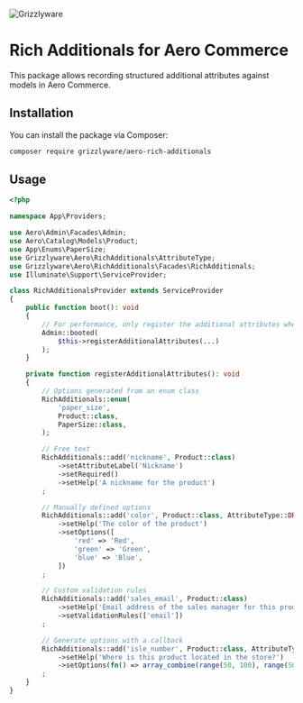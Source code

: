![Grizzlyware](https://github.com/grizzlyware/aero-rich-additionals/assets/1097093/7b976a18-8a69-469c-a4a2-9b878b936127)

# Rich Additionals for Aero Commerce

This package allows recording structured additional attributes against models in Aero Commerce.

## Installation

You can install the package via Composer:

```bash
composer require grizzlyware/aero-rich-additionals
```

## Usage

```php
<?php

namespace App\Providers;

use Aero\Admin\Facades\Admin;
use Aero\Catalog\Models\Product;
use App\Enums\PaperSize;
use Grizzlyware\Aero\RichAdditionals\AttributeType;
use Grizzlyware\Aero\RichAdditionals\Facades\RichAdditionals;
use Illuminate\Support\ServiceProvider;

class RichAdditionalsProvider extends ServiceProvider
{
    public function boot(): void
    {
        // For performance, only register the additional attributes when the admin panel is booted
        Admin::booted(
            $this->registerAdditionalAttributes(...)
        );
    }

    private function registerAdditionalAttributes(): void
    {
        // Options generated from an enum class
        RichAdditionals::enum(
            'paper_size',
            Product::class,
            PaperSize::class,
        );

        // Free text
        RichAdditionals::add('nickname', Product::class)
            ->setAttributeLabel('Nickname')
            ->setRequired()
            ->setHelp('A nickname for the product')
        ;

        // Manually defined options
        RichAdditionals::add('color', Product::class, AttributeType::DROPDOWN)
            ->setHelp('The color of the product')
            ->setOptions([
                'red' => 'Red',
                'green' => 'Green',
                'blue' => 'Blue',
            ])
        ;

        // Custom validation rules
        RichAdditionals::add('sales_email', Product::class)
            ->setHelp('Email address of the sales manager for this product')
            ->setValidationRules(['email'])
        ;

        // Generate options with a callback
        RichAdditionals::add('isle_number', Product::class, AttributeType::DROPDOWN)
            ->setHelp('Where is this product located in the store?')
            ->setOptions(fn() => array_combine(range(50, 100), range(50, 100)))
        ;
    }
}
```

